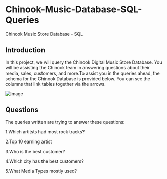 # Chinook-Music-Database-SQL-Queries
Chinook Music Store Database  - SQL

## Introduction
In this project, we will query the Chinook Digital Music Store Database. You will be assisting the Chinook team in answering questions about their media, sales, customers, and more.To assist you in the queries ahead, the schema for the Chinook Database is provided below. You can see the columns
that link tables together via the arrows.

![image](https://user-images.githubusercontent.com/82735161/168489669-1cd498f5-f4df-40b5-81be-b70fb7416362.png)

## Questions
The queries written are trying to answer these questions:

1.Which artitsts had most rock tracks?

2.Top 10 earning artist

3.Who is the best customer?

4.Which city has the best customers?

5.What Media Types mostly used?
